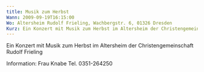 ```yaml
---
title: Musik zum Herbst
Wann: 2009-09-19T16:15:00
Wo: Altersheim Rudolf Frieling, Wachbergstr. 6, 01326 Dresden
Kurz: Ein Konzert mit Musik zum Herbst im Altersheim der Christengemeinschaft Rudolf Frieling
---
```


Ein Konzert mit Musik zum Herbst im Altersheim der Christengemeinschaft Rudolf Frieling

Information: 
Frau Knabe
Tel. 0351-264250